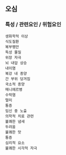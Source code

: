 ## 오심



### 특성 / 관련요인 / 위험요인

>   

    생화학적 이상
    식도질환
    복부팽만
    독성 물질
    위장 자극
    뇌 내압 상승
    내이염
    복강 내 종양
    간 부위 당겨짐
    국소적 종양
    메니에르병
    수막염
    멀미
    통증
    임신 중 노출
    의학적 치료 관련
    불쾌한 냄새
    두려움
    불쾌한 맛
    통증
    심리적 요소
    불쾌한 시각적 자극
